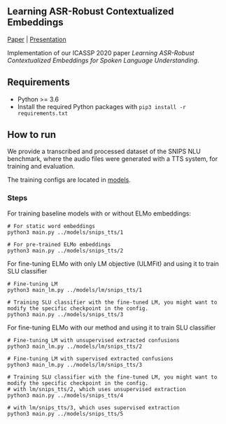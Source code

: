Learning ASR-Robust Contextualized Embeddings
---
[Paper](https://ieeexplore.ieee.org/abstract/document/9054689)
| [Presentation](https://2020.ieeeicassp-virtual.org/presentation/poster/learning-asr-robust-contextualized-embeddings-spoken-language-understanding/)

Implementation of our ICASSP 2020 paper *Learning ASR-Robust Contextualized Embeddings for Spoken Language Understanding*.

## Requirements
* Python >= 3.6
* Install the required Python packages with `pip3 install -r requirements.txt`

## How to run
We provide a transcribed and processed dataset of the SNIPS NLU benchmark, where the audio files were generated with a TTS system, for training and evaluation.

The training configs are located in [models](models).

### Steps
For training baseline models with or without ELMo embeddings:

```
# For static word embeddings
python3 main.py ../models/snips_tts/1

# For pre-trained ELMo embeddings
python3 main.py ../models/snips_tts/2
```

For fine-tuning ELMo with only LM objective (ULMFit) and using it to train SLU classifier
```
# Fine-tuning LM
python3 main_lm.py ../models/lm/snips_tts/1

# Training SLU classifier with the fine-tuned LM, you might want to modify the specific checkpoint in the config.
python3 main.py ../models/snips_tts/3
```

For fine-tuning ELMo with our method and using it to train SLU classifier
```
# Fine-tuning LM with unsupervised extracted confusions
python3 main_lm.py ../models/lm/snips_tts/2

# Fine-tuning LM with supervised extracted confusions
python3 main_lm.py ../models/lm/snips_tts/3

# Training SLU classifier with the fine-tuned LM, you might want to modify the specific checkpoint in the config.
# with lm/snips_tts/2, which uses unsupervised extraction
python3 main.py ../models/snips_tts/4

# with lm/snips_tts/3, which uses supervised extraction
python3 main.py ../models/snips_tts/5
```
